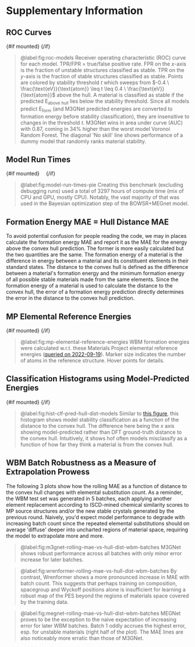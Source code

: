 <script lang="ts">
  import RunTimeBars from '$figs/model-run-times-bar.svelte'
  import RocModels from '$figs/roc-models.svelte'
  import { browser } from '$app/environment'
  import MPRefEnergies from '$figs/mp-elemental-ref-energies.svelte'
  import WrenformerRollingMaeBatches from '$figs/wrenformer-rolling-mae-vs-hull-dist-wbm-batches.svelte'
  import M3gnetRollingMaeBatches from '$figs/m3gnet-rolling-mae-vs-hull-dist-wbm-batches.svelte'
  import MegnetRollingMaeBatches from '$figs/megnet-rolling-mae-vs-hull-dist-wbm-batches.svelte'
  import HistClfPredHullDistModels from '$figs/hist-clf-pred-hull-dist-models.svelte'
  import { onMount } from 'svelte'

  let mounted = false
  onMount(() => (mounted = true))
</script>

# Supplementary Information

## ROC Curves

{#if mounted}
<RocModels />
{/if}

> @label:fig:roc-models Receiver operating characteristic (ROC) curve for each model. TPR/FPR = true/false positive rate. FPR on the $x$-axis is the fraction of unstable structures classified as stable. TPR on the $y$-axis is the fraction of stable structures classified as stable. Points are colored by stability threshold $t$ which sweeps from $-0.4 \ \frac{\text{eV}}{\text{atom}} \leq t \leq 0.4 \ \frac{\text{eV}}{\text{atom}}$ above the hull. A material is classified as stable if the predicted E<sub>above hull</sub> lies below the stability threshold. Since all models predict E<sub>form</sub> (and M3GNet predicted energies are converted to formation energy before stability classification), they are insensitive to changes in the threshold $t$. M3GNet wins in area under curve (AUC) with 0.87, coming in 34% higher than the worst model Voronoi Random Forest. The diagonal 'No skill' line shows performance of a dummy model that randomly ranks material stability.

## Model Run Times

{#if mounted}
<RunTimeBars style="margin: 1em;" />
{/if}

> @label:fig:model-run-times-pie Creating this benchmark (excluding debugging runs) used a total of 3297 hours of compute time (mix of CPU and GPU, mostly CPU). Notably, the vast majority of that was used in the Bayesian optimization step of the BOWSR+MEGnet model.

## Formation Energy MAE = Hull Distance MAE

To avoid potential confusion for people reading the code, we may in places calculate the formation energy MAE and report it as the MAE for the energy above the convex hull prediction. The former is more easily calculated but the two quantities are the same. The formation energy of a material is the difference in energy between a material and its constituent elements in their standard states. The distance to the convex hull is defined as the difference between a material's formation energy and the minimum formation energy of all possible stable materials made from the same elements. Since the formation energy of a material is used to calculate the distance to the convex hull, the error of a formation energy prediction directly determines the error in the distance to the convex hull prediction.

## MP Elemental Reference Energies

{#if mounted}
<MPRefEnergies />
{/if}

> @label:fig:mp-elemental-reference-energies WBM formation energies were calculated w.r.t. these Materials Project elemental reference energies ([queried on 2022-09-19](https://github.com/janosh/matbench-discovery/blob/main/data/mp/2022-09-19-mp-elemental-reference-entries.json)). Marker size indicates the number of atoms in the reference structure. Hover points for details.

## Classification Histograms using Model-Predicted Energies

{#if mounted}
<HistClfPredHullDistModels />
{/if}

> @label:fig:hist-clf-pred-hull-dist-models Similar to [this figure](/paper#fig:hist-clf-true-hull-dist-models), this histogram shows model stability classification as a function of the distance to the convex hull. The difference here being the $x$ axis showing model-predicted rather than DFT ground-truth distance to the convex hull. Intuitively, it shows hof often models misclassify as a function of how far they think a material is from the convex hull.

## WBM Batch Robustness as a Measure of Extrapolation Prowess

The following 3 plots show how the rolling MAE as a function of distance to the convex hull changes with elemental substitution count. As a reminder, the WBM test set was generated in 5 batches, each applying another element replacement according to ISCD-mined chemical similarity scores to MP source structures and/or the new stable crystals generated by the previous round. Naively, you'd expect model performance to degrade with increasing batch count since the repeated elemental substitutions should on average 'diffuse' deeper into uncharted regions of material space, requiring the model to extrapolate more and more.

<M3gnetRollingMaeBatches />

> @label:fig:m3gnet-rolling-mae-vs-hull-dist-wbm-batches M3GNet shows robust performance across all batches with only minor error increase for later batches.

<WrenformerRollingMaeBatches />

> @label:fig:wrenformer-rolling-mae-vs-hull-dist-wbm-batches By contrast, Wrenformer shows a more pronounced increase in MAE with batch count. This suggests that perhaps training on composition, spacegroup and Wyckoff positions alone is insufficient for learning a robust map of the PES beyond the regions of materials space covered by the training data.

<MegnetRollingMaeBatches />

> @label:fig:megnet-rolling-mae-vs-hull-dist-wbm-batches MEGNet proves to be the exception to the naive expectation of increasing error for later WBM batches. Batch 1 oddly accrues the highest error, esp. for unstable materials (right half of the plot). The MAE lines are also noticeably more erratic than those of M3GNet.
